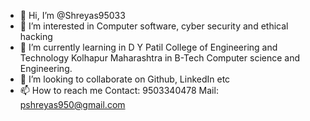 - 👋 Hi, I’m @Shreyas95033
- 👀 I’m interested in Computer software, cyber security and ethical hacking
- 🌱 I’m currently learning in D Y Patil College of Engineering and Technology Kolhapur Maharashtra in B-Tech
 Computer science and Engineering.
- 💞️ I’m looking to collaborate on Github, LinkedIn etc
- 📫 How to reach me Contact: 9503340478
                     Mail: pshreyas950@gmail.com 

<!---
Shreyas95033/Shreyas95033 is a ✨ special ✨ repository because its `README.md` (this file) appears on your GitHub profile.
You can click the Preview link to take a look at your changes.
--->
